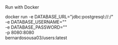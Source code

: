 Run with Docker

docker run -e DATABASE_URL="jdbc:postgresql://<ip>:<port>/<database>" \
           -e DATABASE_USERNAME="<username>" \
           -e DATABASE_PASSWORD="<password>" \
           -p 8080:8080 \
           bernardosousa03/users:latest